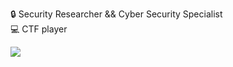 🔒 Security Researcher && Cyber Security Specialist\
💻 CTF player
<p>
<img allign="right" src="https://github-readme-stats.vercel.app/api?username=e5t3hb4r47&count_private=true&show_icons=true&theme=blueberry"/>
</p>
<script src="https://tryhackme.com/badge/1380358"></script>
